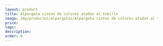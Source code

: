 ```yaml
---
layout: product
title: Alpargata cintas de colores atadas al tobillo
image: img/productos/alpargatas/Alpargata cintas de colores atadas al tobillo.webp
price: 
tags: 
description: 
order: 0
---
```

